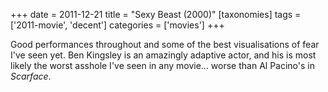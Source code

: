 +++
date = 2011-12-21
title = "Sexy Beast (2000)"
[taxonomies]
tags = ['2011-movie', 'decent']
categories = ['movies']
+++

Good performances throughout and some of the best visualisations of fear
I've seen yet. Ben Kingsley is an amazingly adaptive actor, and his is
most likely the worst asshole I've seen in any movie... worse than Al
Pacino's in *Scarface*.
